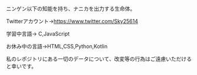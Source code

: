 ニンゲン以下の知能を持ち、ナニカを出力する生命体。

Twitterアカウント->https://www.twitter.com/Sky25614

学習中言語-> C,JavaScript

お休み中の言語->HTML,CSS,Python,Kotlin

私のレポジトリにある一切のデータについて、改変等の行為はご遠慮いただけると幸いです。

<!---
Yukiika/Yukiika is a ✨ special ✨ repository because its `README.md` (this file) appears on your GitHub profile.
You can click the Preview link to take a look at your changes.
--->

